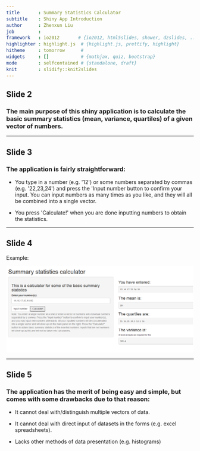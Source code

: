 ```yaml
---
title       : Summary Statistics Calculator
subtitle    : Shiny App Introduction
author      : Zhenxun Liu
job         : 
framework   : io2012       # {io2012, html5slides, shower, dzslides, ...}
highlighter : highlight.js  # {highlight.js, prettify, highlight}
hitheme     : tomorrow      # 
widgets     : []            # {mathjax, quiz, bootstrap}
mode        : selfcontained # {standalone, draft}
knit        : slidify::knit2slides
---
```


## Slide 2

### The main purpose of this shiny application is to calculate the basic summary statistics (mean, variance, quartiles) of a given vector of numbers.



--- 

## Slide 3

### The application is fairly straightforward:

* You type in a number (e.g. '12') or some numbers separated by commas (e.g. '22,23,24') and press the 'Input number button to confirm your input. You can input numbers as many times as you like, and they will all be combined into a single vector.

* You press 'Calculate!' when you are done inputting numbers to obtain the statistics.

---

## Slide 4

Example:

![Example](assets/img/1.png)

---

## Slide 5

### The application has the merit of being easy and simple, but comes with some drawbacks due to that reason:

* It cannot deal with/distinguish multiple vectors of data.

* It cannot deal with direct input of datasets in the forms (e.g. excel spreadsheets).

* Lacks other methods of data presentation (e.g. histograms)
